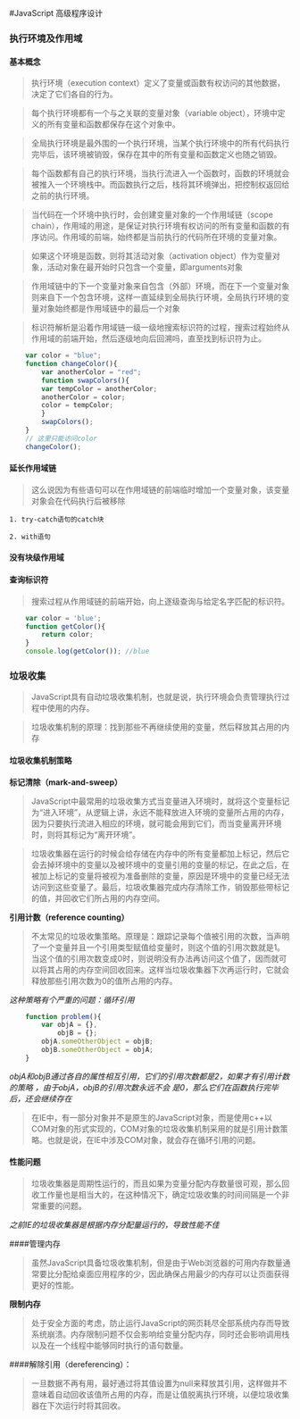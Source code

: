 #JavaScript 高级程序设计

### 执行环境及作用域

#### 基本概念

>执行环境（execution context）定义了变量或函数有权访问的其他数据，决定了它们各自的行为。

>每个执行环境都有一个与之关联的变量对象（variable object），环境中定义的所有变量和函数都保存在这个对象中。

>全局执行环境是最外围的一个执行环境，当某个执行环境中的所有代码执行完毕后，该环境被销毁，保存在其中的所有变量和函数定义也随之销毁。

>每个函数都有自己的执行环境，当执行流进入一个函数时，函数的环境就会被推入一个环境栈中。而函数执行之后，栈将其环境弹出，把控制权返回给之前的执行环境。

>当代码在一个环境中执行时，会创建变量对象的一个作用域链（scope chain），作用域的用途，是保证对执行环境有权访问的所有变量和函数的有序访问。作用域的前端，始终都是当前执行的代码所在环境的变量对象。

>如果这个环境是函数，则将其活动对象（activation object）作为变量对象，活动对象在最开始时只包含一个变量，即arguments对象

>作用域链中的下一个变量对象来自包含（外部）环境，而在下一个变量对象则来自下一个包含环境，这样一直延续到全局执行环境，全局执行环境的变量对象始终都是作用域链中的最后一个对象

>标识符解析是沿着作用域链一级一级地搜索标识符的过程，搜索过程始终从作用域的前端开始，然后逐级地向后回溯吗，直至找到标识符为止。

```javascript
	var color = "blue";
	function changeColor(){
		var anotherColor = "red";
		function swapColors(){
		var tempColor = anotherColor;
		anotherColor = color;
		color = tempColor;
		}
		swapColors();
	}
	// 这里只能访问color
	changeColor();
```

#### 延长作用域链

>这么说因为有些语句可以在作用域链的前端临时增加一个变量对象，该变量对象会在代码执行后被移除

	1. try-catch语句的catch块

	2. with语句

#### 没有块级作用域

#### 查询标识符

>搜索过程从作用域链的前端开始，向上逐级查询与给定名字匹配的标识符。

```javascript
	var color = 'blue';
	function getColor(){
		return color;
	}
	console.log(getColor()); //blue
```

### 垃圾收集

>JavaScript具有自动垃圾收集机制，也就是说，执行环境会负责管理执行过程中使用的内存。

>垃圾收集机制的原理：找到那些不再继续使用的变量，然后释放其占用的内存

#### 垃圾收集机制策略

**标记清除（mark-and-sweep）**

>JavaScript中最常用的垃圾收集方式当变量进入环境时，就将这个变量标记为“进入环境”，从逻辑上讲，永远不能释放进入环境的变量所占用的内存，因为只要执行流进入相应的环境，就可能会用到它们，而当变量离开环境时，则将其标记为“离开环境”。

>垃圾收集器在运行的时候会给存储在内存中的所有变量都加上标记，然后它会去掉环境中的变量以及被环境中的变量引用的变量的标记，在此之后，在被加上标记的变量将被视为准备删除的变量，原因是环境中的变量已经无法访问到这些变量了。最后，垃圾收集器完成内存清除工作，销毁那些带标记的值，并回收它们所占用的内存空间。

**引用计数（reference counting）**

>不太常见的垃圾收集策略。原理是：跟踪记录每个值被引用的次数，当声明了一个变量并且一个引用类型赋值给变量时，则这个值的引用次数就是1。当这个值的引用次数变成0时，则说明没有办法再访问这个值了，因而就可以将其占用的内存空间回收回来。这样当垃圾收集器下次再运行时，它就会释放那些引用次数为0的值所占用的内存。

*这种策略有个严重的问题：循环引用*

```javascript
	function problem(){
		var objA = {},
			objB = {};
		objA.someOtherObject = objB;
		objB.someOtherObject = objA;
	}
```

*objA和objB通过各自的属性相互引用，它们的引用次数都是2，如果才有引用计数的策略
，由于objA，objB的引用次数永远不会 是0，那么它们在函数执行完毕后，还会继续存在*


>在IE中，有一部分对象并不是原生的JavaScript对象，而是使用c++以COM对象的形式实现的，COM对象的垃圾收集机制采用的就是引用计数策略。也就是说，在IE中涉及COM对象，就会存在循环引用的问题。

#### 性能问题

>垃圾收集器是周期性运行的，而且如果为变量分配内存数量很可观，那么回收工作量也是相当大的，在这种情况下，确定垃圾收集的时间间隔是一个非常重要的问题。

*之前IE的垃圾收集器是根据内存分配量运行的，导致性能不佳*

####管理内存

>虽然JavaScript具备垃圾收集机制，但是由于Web浏览器的可用内存数量通常要比分配给桌面应用程序的少，因此确保占用最少的内存可以让页面获得更好的性能。

**限制内存**

>处于安全方面的考虑，防止运行JavaScript的网页耗尽全部系统内存而导致系统崩溃。内存限制问题不仅会影响给变量分配内存，同时还会影响调用栈以及在一个线程中能够同时执行的语句数量。

####解除引用（dereferencing）：

>一旦数据不再有用，最好通过将其值设置为null来释放其引用，这样做并不意味着自动回收该值所占用的内存，而是让值脱离执行环境，以便垃圾收集器在下次运行时将其回收。










